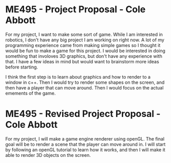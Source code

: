 # ME495 - Project Proposal - Cole Abbott

For my project, I want to make some sort of game. While I am interested in robotics, I don't have any big project I am working on right now. A lot of my programming experience came from making  simple games so I thought it would be fun to make a game for this project. I would be interested in doing something that involoves 3D graphics, but don't have any experience with that. I have a few ideas in mind but would want to brainstorm more ideas before starting.

 I think the first step is to learn about graphics and how to render to a window in c++. Then I would try to render some shapes on the screen, and then have a player that can move around. Then I would focus on the actual emements of the game. 


# ME495 - Revised Project Proposal - Cole Abbott

For my project, I will make a game engine renderer using openGL. The final goal will be to render a scene that the player can move around in. I will start by following an openGL tutorial to learn how it works, and then I will make it able to render 3D objects on the screen. 